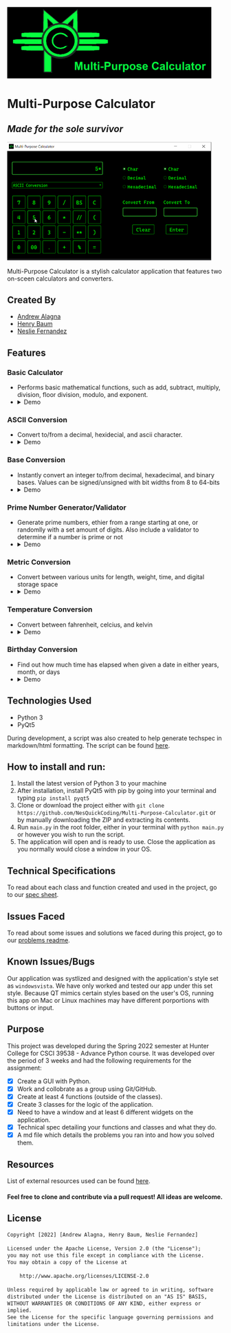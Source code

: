 
<img src="graphics/Banner.png?raw=true" width=475 alt="Multi-Purpose Calculator">

# Multi-Purpose Calculator
## *Made for the sole survivor*

<img src= "demo/Demo.gif?raw=true" width=475 alt="General Demo of App">

Multi-Purpose Calculator is a stylish calculator application that features two on-sceen calculators and converters.

## Created By

* []() [Andrew Alagna](https://github.com/elchic00)
* []() [Henry Baum](https://github.com/habmin)
* []() [Neslie Fernandez](https://github.com/nesquickcoding)

## Features
### __Basic Calculator__
* Performs basic mathematical functions, such as add, subtract, multiply, division, floor division, modulo, and exponent.
* <details>
    <summary>Demo</summary>
    <img src="demo/Demo1.gif" width="475" alt="Calculator Demo" />
</details>

### __ASCII Conversion__
* Convert to/from a decimal, hexidecial, and ascii character.
* <details>
    <summary>Demo</summary>
    <img src="demo/Demo2.gif" width="475" alt="ASCII Conversion Demo" />
</details>

### __Base Conversion__
* Instantly convert an integer to/from decimal, hexadecimal, and binary bases. Values can be signed/unsigned with bit widths from 8 to 64-bits
* <details>
    <summary>Demo</summary>
    <img src="demo/Demo3.gif" width="475" alt="Base Conversion Demo" />
</details>

### __Prime Number Generator/Validator__ 
* Generate prime numbers, ethier from a range starting at one, or randomlly with a set amount of digits. Also include a validator to determine if a number is prime or not
* <details>
    <summary>Demo</summary>
    <img src="demo/Demo4.gif" width="475" alt="Prime Number Generator/Validator Demo" />
</details>

### __Metric Conversion__
* Convert between various units for length, weight, time, and digital storage space
* <details>
    <summary>Demo</summary>
    <img src="demo/Demo5.gif" width="475" alt="Metric Conversion Demo" />
</details>

### __Temperature Conversion__
* Convert between fahrenheit, celcius, and kelvin
* <details>
    <summary>Demo</summary>
    <img src="demo/Demo6.gif" width="475" alt="Metric Conversion Demo" />
</details>

### __Birthday Conversion__
* Find out how much time has elapsed when given a date in either years, month, or days
* <details>
    <summary>Demo</summary>
    <img src="demo/Demo7.gif" width="475" height="238" alt="Birthday Conversion Demo" />
</details>

## Technologies Used
* Python 3
* PyQt5

During development, a script was also created to help generate techspec in markdown/html formatting. The script can be found [here](https://github.com/habmin/docstrings_to_md).

## How to install and run:
1. Install the latest version of Python 3 to your machine
2. After installation, install PyQt5 with pip by going into your terminal and typing `pip install pyqt5`
3. Clone or download the project either with `git clone https://github.com/NesQuickCoding/Multi-Purpose-Calculator.git` or by manually downloading the ZIP and extracting its contents.
4. Run `main.py` in the root folder, either in your terminal with `python main.py` or however you wish to run the script.
5. The application will open and is ready to use. Close the application as you normally would close a window in your OS.

## Technical Specifications 
To read about each class and function created and used in the project, go to our [spec sheet](techspec.md).

## Issues Faced
To read about some issues and solutions we faced during this project, go to our [problems readme](problems.md).

## Known Issues/Bugs
Our application was systlized and designed with the application's style set as `windowsvista`. We have only worked and tested our app under this set style. Because QT mimics certain styles based on the user's OS, running this app on Mac or Linux machines may have different porportions with buttons or input. 

## Purpose
This project was developed during the Spring 2022 semester at Hunter College for CSCI 39538 - Advance Python course. It was developed over the period of 3 weeks and had the following requirements for the assignment:

* [x] Create a GUI with Python.
* [x] Work and collobrate as a group using Git/GitHub.
* [x] Create at least 4 functions (outside of the classes).
* [x] Create 3 classes for the logic of the application.
* [x] Need to have a window and at least 6 different widgets on the application.
* [x] Technical spec detailing your functions and classes and what they do.
* [x] A md file which details the problems you ran into and how you solved them.

## Resources
List of external resources used can be found [here](resources.md).

#### Feel free to clone and contribute via a pull request! All ideas are welcome.


## License

    Copyright [2022] [Andrew Alagna, Henry Baum, Neslie Fernandez]

    Licensed under the Apache License, Version 2.0 (the "License");
    you may not use this file except in compliance with the License.
    You may obtain a copy of the License at

        http://www.apache.org/licenses/LICENSE-2.0

    Unless required by applicable law or agreed to in writing, software
    distributed under the License is distributed on an "AS IS" BASIS,
    WITHOUT WARRANTIES OR CONDITIONS OF ANY KIND, either express or implied.
    See the License for the specific language governing permissions and
    limitations under the License.

